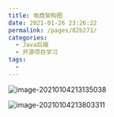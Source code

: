 ```yaml
---
title: 电商架构图
date: 2021-01-26 23:26:22
permalink: /pages/82b271/
categories:
  - Java后端
  - 开源项目学习
tags:
  - 
---
```



















![image-20210104213135038](https://gitee.com/claa/tuci/raw/master/img/%E7%94%B5%E5%95%86%E5%89%8D%E4%B8%AD%E5%8F%B0%E6%9E%B6%E6%9E%84.png)





![image-20210104213803311](https://gitee.com/claa/tuci/raw/master/img/image-20210104213803311.png)